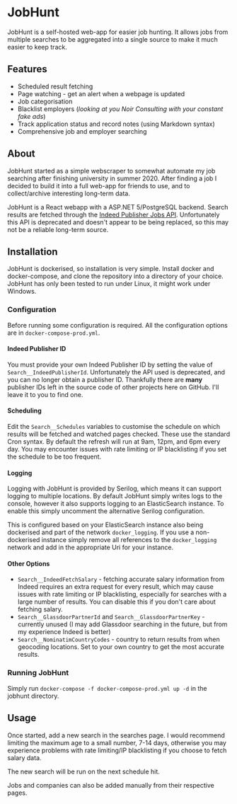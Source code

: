 # JobHunt
JobHunt is a self-hosted web-app for easier job hunting. It allows jobs from multiple searches to be aggregated into a single source to make it much easier to keep track.

## Features
- Scheduled result fetching
- Page watching - get an alert when a webpage is updated
- Job categorisation
- Blacklist employers (_looking at you Noir Consulting with your constant fake ads_)
- Track application status and record notes (using Markdown syntax)
- Comprehensive job and employer searching

## About
JobHunt started as a simple webscraper to somewhat automate my job searching after finishing university in summer 2020. After finding a job I decided to build it into a full web-app for friends to use, and to collect/archive interesting long-term data.

JobHunt is a React webapp with a ASP.NET 5/PostgreSQL backend. Search results are fetched through the [Indeed Publisher Jobs API](https://developer.indeed.com/docs/publisher-jobs/). Unfortunately this API is deprecated and doesn't appear to be being replaced, so this may not be a reliable long-term source.

## Installation
JobHunt is dockerised, so installation is very simple. Install docker and docker-compose, and clone the repository into a directory of your choice. JobHunt has only been tested to run under Linux, it might work under Windows.

### Configuration
Before running some configuration is required. All the configuration options are in `docker-compose-prod.yml`.

#### Indeed Publisher ID
You must provide your own Indeed Publisher ID by setting the value of `Search__IndeedPublisherId`. Unfortunately the API used is deprecated, and you can no longer obtain a publisher ID. Thankfully there are **many** publisher IDs left in the source code of other projects here on GitHub. I'll leave it to you to find one.
#### Scheduling
Edit the `Search__Schedules` variables to customise the schedule on which results will be fetched and watched pages checked. These use the standard Cron syntax. By default the refresh will run at 9am, 12pm, and 6pm every day. You may encounter issues with rate limiting or IP blacklisting if you set the schedule to be too frequent.

#### Logging
Logging with JobHunt is provided by Serilog, which means it can support logging to multiple locations. By default JobHunt simply writes logs to the console, however it also supports logging to an ElasticSearch instance. To enable this simply uncomment the alternative Serilog configuration.

This is configured based on your ElasticSearch instance also being dockerised and part of the network `docker_logging`. If you use a non-dockerised instance simply remove all references to the `docker_logging` network and add in the appropriate Uri for your instance.

#### Other Options
- `Search__IndeedFetchSalary` - fetching accurate salary information from Indeed requires an extra request for every result, which may cause issues with rate limiting or IP blacklisting, especially for searches with a large number of results. You can disable this if you don't care about fetching salary.
- `Search__GlassdoorPartnerId` and `Search__GlassdoorPartnerKey` - currently unused (I may add Glassdoor searching in the future, but from my experience Indeed is better)
- `Search__NominatimCountryCodes` - country to return results from when geocoding locations. Set to your own country to get the most accurate results.


### Running JobHunt
Simply run `docker-compose -f docker-compose-prod.yml up -d` in the jobhunt directory.

## Usage
Once started, add a new search in the searches page. I would recommend limiting the maximum age to a small number, 7-14 days, otherwise you may experience problems with rate limiting/IP blacklisting if you choose to fetch salary data.

The new search will be run on the next schedule hit.

Jobs and companies can also be added manually from their respective pages.
